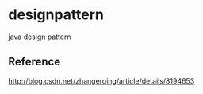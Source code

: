 # designpattern
java design pattern

## Reference
http://blog.csdn.net/zhangerqing/article/details/8194653    